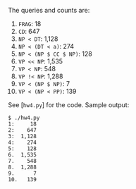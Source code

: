 The queries and counts are:

1.  `FRAG`: 18
2.  `CD`: 647
3.  `NP < DT`: 1,128
4.  `NP < (DT < a)`: 274
5.  `NP < (NP $ CC $ NP)`: 128
6.  `VP << NP`: 1,535
7.  `VP < NP`: 548
8.  `VP !< NP`: 1,288
9.  `VP < (NP $ NP)`: 7
10. `VP < (NP < PP)`: 139

See \[`hw4.py`\] for the code. Sample output:

    $ ./hw4.py 
    1:     18
    2:    647
    3:  1,128
    4:    274
    5:    128
    6.  1,535
    7.    548
    8.  1,288
    9.      7
    10.   139
